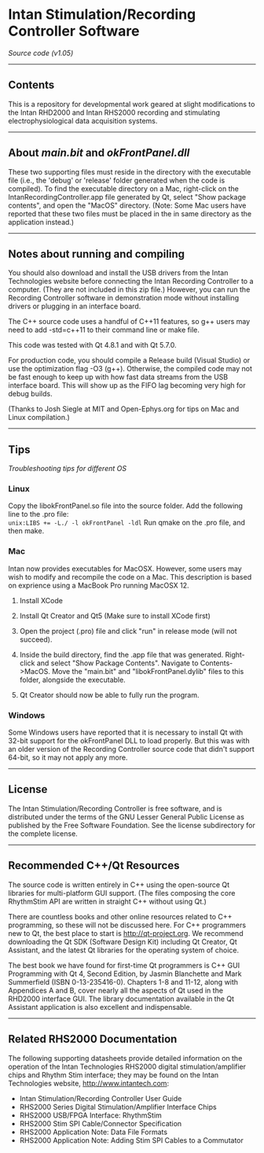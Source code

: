 # Intan Stimulation/Recording Controller Software #
_Source code (v1.05)_  

---

## Contents ##
This is a repository for developmental work geared at slight modifications to the Intan RHD2000 and Intan RHS2000 recording and stimulating electrophysiological data acquisition systems. 

---



## About *main.bit* and *okFrontPanel.dll* ##

These two supporting files must reside in the directory with the executable file (i.e., the 'debug'
or 'release' folder generated when the code is compiled).  To find the executable directory on
a Mac, right-click on the IntanRecordingController.app file generated by Qt, select "Show package contents",
and open the "MacOS" directory.  (Note: Some Mac users have reported that these two files must be
placed in the in same directory as the application instead.)

---



## Notes about running and compiling ##

You should also download and install the USB drivers from the Intan Technologies website before
connecting the Intan Recording Controller to a computer.  (They are not included in this zip file.)
However, you can run the Recording Controller software in demonstration mode without installing drivers
or plugging in an interface board.

The C++ source code uses a handful of C++11 features, so g++ users may need to add -std=c++11 to their 
command line or make file.

This code was tested with Qt 4.8.1 and with Qt 5.7.0.

For production code, you should compile a Release build (Visual Studio) or use the optimization flag
-O3 (g++).  Otherwise, the compiled code may not be fast enough to keep up with how fast data streams
from the USB interface board.  This will show up as the FIFO lag becoming very high for debug builds.

(Thanks to Josh Siegle at MIT and Open-Ephys.org for tips on Mac and Linux compilation.) 

---

## Tips ##
_Troubleshooting tips for different OS_

### Linux ###

Copy the libokFrontPanel.so file into the source folder.
Add the following line to the .pro file:  
​	`unix:LIBS += -L./ -l okFrontPanel -ldl`
Run qmake on the .pro file, and then make.



### Mac ###

Intan now provides executables for MacOSX.  However, some users may wish to modify and recompile the
code on a Mac.  This description is based on exprience using a MacBook Pro running MacOSX 12.

1) Install XCode

2) Install Qt Creator and Qt5 (Make sure to install XCode first)

3) Open the project (.pro) file and click "run" in release mode (will not succeed).

4) Inside the build directory, find the .app file that was generated.  Right-click and select "Show
   Package Contents".  Navigate to Contents->MacOS.  Move the "main.bit" and "libokFrontPanel.dylib"
   files to this folder, alongside the executable.

5) Qt Creator should now be able to fully run the program.



### Windows ###

Some Windows users have reported that it is necessary to install Qt with 32-bit support for the 
okFrontPanel DLL to load properly.  But this was with an older version of the Recording Controller source
code that didn't support 64-bit, so it may not apply any more.



---

## License ##

The Intan Stimulation/Recording Controller is free software, and is distributed under the terms of the GNU Lesser
General Public License as published by the Free Software Foundation.  See the license subdirectory
for the complete license.

---

## Recommended C++/Qt Resources ##

The source code is written entirely in C++ using the open-source Qt libraries for multi-platform GUI
support. (The files composing the core RhythmStim API are written in straight C++ without using Qt.)

There are countless books and other online resources related to C++ programming, so these will not
be discussed here. For C++ programmers new to Qt, the best place to start is http://qt-project.org.
We recommend downloading the Qt SDK (Software Design Kit) including Qt Creator, Qt Assistant, and the
latest Qt libraries for the operating system of choice.

The best book we have found for first-time Qt programmers is C++ GUI Programming with Qt 4, Second
Edition, by Jasmin Blanchette and Mark Summerfield (ISBN 0-13-235416-0). Chapters 1-8 and 11-12, along
with Appendices A and B, cover nearly all the aspects of Qt used in the RHD2000 interface GUI. The
library documentation available in the Qt Assistant application is also excellent and indispensable.

---

## Related RHS2000 Documentation ##

The following supporting datasheets provide detailed information on the operation of the Intan Technologies
RHS2000 digital stimulation/amplifier chips and Rhythm Stim interface; they may be found on the Intan Technologies
website, http://www.intantech.com:

* Intan Stimulation/Recording Controller User Guide
* RHS2000 Series Digital Stimulation/Amplifier Interface Chips
* RHS2000 USB/FPGA Interface: RhythmStim
* RHS2000 Stim SPI Cable/Connector Specification
* RHS2000 Application Note: Data File Formats
* RHS2000 Application Note: Adding Stim SPI Cables to a Commutator